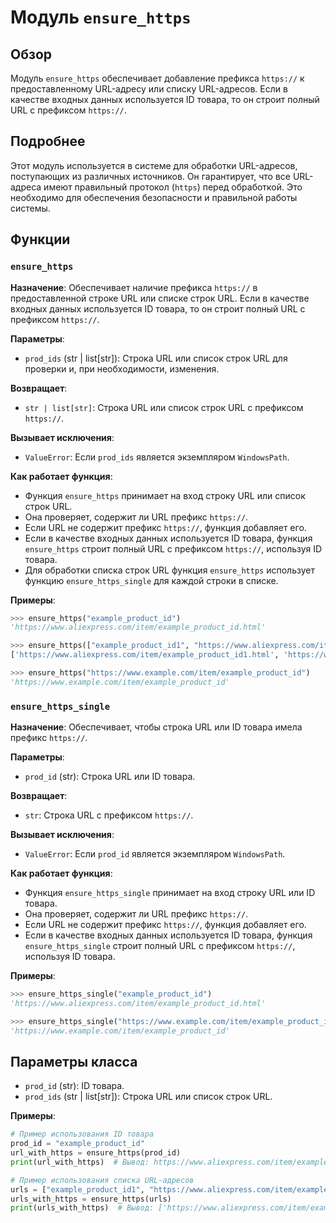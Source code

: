 # Модуль `ensure_https`

## Обзор

Модуль `ensure_https` обеспечивает добавление префикса `https://` к предоставленному URL-адресу или списку URL-адресов. 
Если в качестве входных данных используется ID товара, то он строит полный URL с префиксом `https://`.

## Подробнее

Этот модуль используется в системе для обработки URL-адресов, поступающих из различных источников. 
Он гарантирует, что все URL-адреса имеют правильный протокол (`https`) перед обработкой. 
Это необходимо для обеспечения безопасности и правильной работы системы.

## Функции

### `ensure_https`

**Назначение**: Обеспечивает наличие префикса `https://` в предоставленной строке URL или списке строк URL.
Если в качестве входных данных используется ID товара, то он строит полный URL с префиксом `https://`.

**Параметры**:

- `prod_ids` (str | list[str]): Строка URL или список строк URL для проверки и, при необходимости, изменения.

**Возвращает**:

- `str | list[str]`: Строка URL или список строк URL с префиксом `https://`.

**Вызывает исключения**:

- `ValueError`: Если `prod_ids` является экземпляром `WindowsPath`.

**Как работает функция**:

- Функция `ensure_https` принимает на вход строку URL или список строк URL.
- Она проверяет, содержит ли URL префикс `https://`.
- Если URL не содержит префикс `https://`, функция добавляет его.
- Если в качестве входных данных используется ID товара, функция `ensure_https` строит полный URL с префиксом `https://`, используя ID товара.
- Для обработки списка строк URL функция `ensure_https` использует функцию `ensure_https_single` для каждой строки в списке.

**Примеры**:

```python
>>> ensure_https("example_product_id")
'https://www.aliexpress.com/item/example_product_id.html'

>>> ensure_https(["example_product_id1", "https://www.aliexpress.com/item/example_product_id2.html"])
['https://www.aliexpress.com/item/example_product_id1.html', 'https://www.aliexpress.com/item/example_product_id2.html']

>>> ensure_https("https://www.example.com/item/example_product_id")
'https://www.example.com/item/example_product_id'
```

### `ensure_https_single`

**Назначение**: Обеспечивает, чтобы строка URL или ID товара имела префикс `https://`.

**Параметры**:

- `prod_id` (str): Строка URL или ID товара.

**Возвращает**:

- `str`: Строка URL с префиксом `https://`.

**Вызывает исключения**:

- `ValueError`: Если `prod_id` является экземпляром `WindowsPath`.

**Как работает функция**:

- Функция `ensure_https_single` принимает на вход строку URL или ID товара.
- Она проверяет, содержит ли URL префикс `https://`.
- Если URL не содержит префикс `https://`, функция добавляет его.
- Если в качестве входных данных используется ID товара, функция `ensure_https_single` строит полный URL с префиксом `https://`, используя ID товара.

**Примеры**:

```python
>>> ensure_https_single("example_product_id")
'https://www.aliexpress.com/item/example_product_id.html'

>>> ensure_https_single("https://www.example.com/item/example_product_id")
'https://www.example.com/item/example_product_id'
```

## Параметры класса

- `prod_id` (str): ID товара.
- `prod_ids` (str | list[str]): Строка URL или список строк URL.

**Примеры**:

```python
# Пример использования ID товара
prod_id = "example_product_id"
url_with_https = ensure_https(prod_id)
print(url_with_https)  # Вывод: https://www.aliexpress.com/item/example_product_id.html

# Пример использования списка URL-адресов
urls = ["example_product_id1", "https://www.aliexpress.com/item/example_product_id2.html"]
urls_with_https = ensure_https(urls)
print(urls_with_https)  # Вывод: ['https://www.aliexpress.com/item/example_product_id1.html', 'https://www.aliexpress.com/item/example_product_id2.html']
```